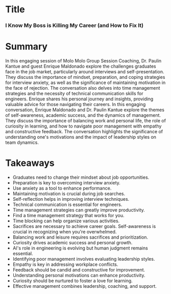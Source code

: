 # Title
### I Know My Boss is Killing My Career (and How to Fix It)

# Summary
In this engaging session of Molo Molo Group Session Coaching, Dr. Paulin Kantue and guest Enrique Maldonado explore the challenges graduates face in the job market, particularly around interviews and self-presentation. They discuss the importance of mindset, preparation, and coping strategies for interview anxiety, as well as the significance of maintaining motivation in the face of rejection. The conversation also delves into time management strategies and the necessity of technical communication skills for engineers. Enrique shares his personal journey and insights, providing valuable advice for those navigating their careers. In this engaging conversation, Enrique Maldonado and Dr. Paulin Kantue explore the themes of self-awareness, academic success, and the dynamics of management. They discuss the importance of balancing work and personal life, the role of curiosity in learning, and how to navigate poor management with empathy and constructive feedback. The conversation highlights the significance of understanding one's motivations and the impact of leadership styles on team dynamics.

# Takeaways
- Graduates need to change their mindset about job opportunities.
- Preparation is key to overcoming interview anxiety.
- Use anxiety as a tool to enhance performance.
- Maintaining motivation is crucial during job searches.
- Self-reflection helps in improving interview techniques.
- Technical communication is essential for engineers.
- Time management strategies can greatly improve productivity.
- Find a time management strategy that works for you.
- Time blocking can help organize various activities.
- Sacrifices are necessary to achieve career goals. Self-awareness is crucial in recognizing when you're overwhelmed.
- Balancing work and leisure requires sacrifices and prioritization.
- Curiosity drives academic success and personal growth.
- AI's role in engineering is evolving but human judgment remains essential.
- Identifying poor management involves evaluating leadership styles.
- Empathy is key in addressing workplace conflicts.
- Feedback should be candid and constructive for improvement.
- Understanding personal motivations can enhance productivity.
- Curiosity should be nurtured to foster a love for learning.
- Effective management combines leadership, coaching, and support.
